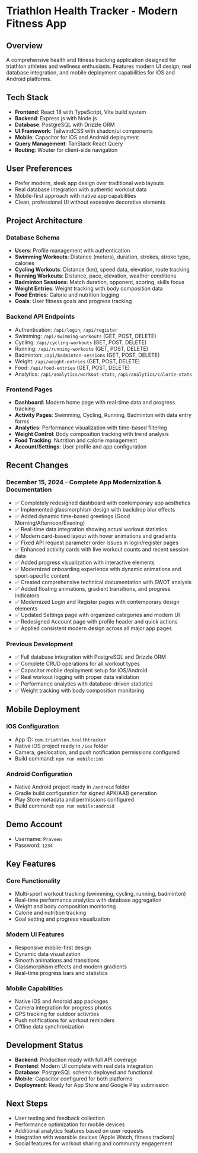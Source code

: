 # Triathlon Health Tracker - Modern Fitness App

## Overview
A comprehensive health and fitness tracking application designed for triathlon athletes and wellness enthusiasts. Features modern UI design, real database integration, and mobile deployment capabilities for iOS and Android platforms.

## Tech Stack
- **Frontend**: React 18 with TypeScript, Vite build system
- **Backend**: Express.js with Node.js
- **Database**: PostgreSQL with Drizzle ORM
- **UI Framework**: TailwindCSS with shadcn/ui components
- **Mobile**: Capacitor for iOS and Android deployment
- **Query Management**: TanStack React Query
- **Routing**: Wouter for client-side navigation

## User Preferences
- Prefer modern, sleek app design over traditional web layouts
- Real database integration with authentic workout data
- Mobile-first approach with native app capabilities
- Clean, professional UI without excessive decorative elements

## Project Architecture

### Database Schema
- **Users**: Profile management with authentication
- **Swimming Workouts**: Distance (meters), duration, strokes, stroke type, calories
- **Cycling Workouts**: Distance (km), speed data, elevation, route tracking
- **Running Workouts**: Distance, pace, elevation, weather conditions
- **Badminton Sessions**: Match duration, opponent, scoring, skills focus
- **Weight Entries**: Weight tracking with body composition data
- **Food Entries**: Calorie and nutrition logging
- **Goals**: User fitness goals and progress tracking

### Backend API Endpoints
- Authentication: `/api/login`, `/api/register`
- Swimming: `/api/swimming-workouts` (GET, POST, DELETE)
- Cycling: `/api/cycling-workouts` (GET, POST, DELETE)
- Running: `/api/running-workouts` (GET, POST, DELETE)
- Badminton: `/api/badminton-sessions` (GET, POST, DELETE)
- Weight: `/api/weight-entries` (GET, POST, DELETE)
- Food: `/api/food-entries` (GET, POST, DELETE)
- Analytics: `/api/analytics/workout-stats`, `/api/analytics/calorie-stats`

### Frontend Pages
- **Dashboard**: Modern home page with real-time data and progress tracking
- **Activity Pages**: Swimming, Cycling, Running, Badminton with data entry forms
- **Analytics**: Performance visualization with time-based filtering
- **Weight Control**: Body composition tracking with trend analysis
- **Food Tracking**: Nutrition and calorie management
- **Account/Settings**: User profile and app configuration

## Recent Changes

### December 15, 2024 - Complete App Modernization & Documentation
- ✅ Completely redesigned dashboard with contemporary app aesthetics
- ✅ Implemented glassmorphism design with backdrop blur effects
- ✅ Added dynamic time-based greetings (Good Morning/Afternoon/Evening)
- ✅ Real-time data integration showing actual workout statistics
- ✅ Modern card-based layout with hover animations and gradients
- ✅ Fixed API request parameter order issues in login/register pages
- ✅ Enhanced activity cards with live workout counts and recent session data
- ✅ Added progress visualization with interactive elements
- ✅ Modernized onboarding experience with dynamic animations and sport-specific content
- ✅ Created comprehensive technical documentation with SWOT analysis
- ✅ Added floating animations, gradient transitions, and progress indicators
- ✅ Modernized Login and Register pages with contemporary design elements
- ✅ Updated Settings page with organized categories and modern UI
- ✅ Redesigned Account page with profile header and quick actions
- ✅ Applied consistent modern design across all major app pages

### Previous Development
- ✅ Full database integration with PostgreSQL and Drizzle ORM
- ✅ Complete CRUD operations for all workout types
- ✅ Capacitor mobile deployment setup for iOS/Android
- ✅ Real workout logging with proper data validation
- ✅ Performance analytics with database-driven statistics
- ✅ Weight tracking with body composition monitoring

## Mobile Deployment

### iOS Configuration
- App ID: `com.triathlon.healthtracker`
- Native iOS project ready in `/ios` folder
- Camera, geolocation, and push notification permissions configured
- Build command: `npm run mobile:ios`

### Android Configuration
- Native Android project ready in `/android` folder
- Gradle build configuration for signed APK/AAB generation
- Play Store metadata and permissions configured
- Build command: `npm run mobile:android`

## Demo Account
- Username: `Praveen`
- Password: `1234`

## Key Features

### Core Functionality
- Multi-sport workout tracking (swimming, cycling, running, badminton)
- Real-time performance analytics with database aggregation
- Weight and body composition monitoring
- Calorie and nutrition tracking
- Goal setting and progress visualization

### Modern UI Features
- Responsive mobile-first design
- Dynamic data visualization
- Smooth animations and transitions
- Glassmorphism effects and modern gradients
- Real-time progress bars and statistics

### Mobile Capabilities
- Native iOS and Android app packages
- Camera integration for progress photos
- GPS tracking for outdoor activities
- Push notifications for workout reminders
- Offline data synchronization

## Development Status
- **Backend**: Production ready with full API coverage
- **Frontend**: Modern UI complete with real data integration
- **Database**: PostgreSQL schema deployed and functional
- **Mobile**: Capacitor configured for both platforms
- **Deployment**: Ready for App Store and Google Play submission

## Next Steps
- User testing and feedback collection
- Performance optimization for mobile devices
- Additional analytics features based on user requests
- Integration with wearable devices (Apple Watch, fitness trackers)
- Social features for workout sharing and community engagement
